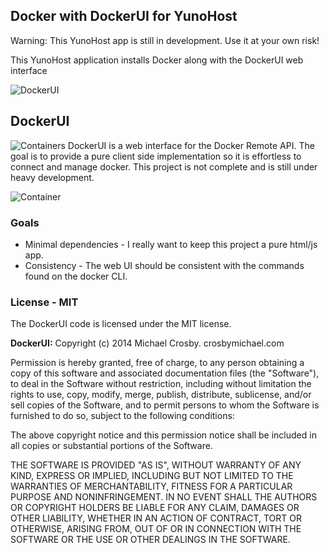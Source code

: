 Docker with DockerUI for YunoHost 
----------------------------------------
Warning: This YunoHost app is still in development. Use it at your own risk!

This YunoHost application installs Docker along with the DockerUI web interface

![DockerUI](http://techblog.bigdata-analyst.de/content/images/2014/Apr/Bildschirmfoto-2014-04-24-um-17-35-23.png)


## DockerUI

![Containers](https://github.com/crosbymichael/dockerui/blob/master/container.png?raw=true)
DockerUI is a web interface for the Docker Remote API.  The goal is to provide a pure client side implementation so it is effortless to connect and manage docker.  This project is not complete and is still under heavy development.

![Container](https://github.com/crosbymichael/dockerui/blob/master/container.png?raw=true)


### Goals
* Minimal dependencies - I really want to keep this project a pure html/js app.
* Consistency - The web UI should be consistent with the commands found on the docker CLI.

### License - MIT
The DockerUI code is licensed under the MIT license.


**DockerUI:**
Copyright (c) 2014 Michael Crosby. crosbymichael.com

Permission is hereby granted, free of charge, to any person
obtaining a copy of this software and associated documentation 
files (the "Software"), to deal in the Software without 
restriction, including without limitation the rights to use, copy, 
modify, merge, publish, distribute, sublicense, and/or sell copies 
of the Software, and to permit persons to whom the Software is 
furnished to do so, subject to the following conditions:

The above copyright notice and this permission notice shall be 
included in all copies or substantial portions of the Software.

THE SOFTWARE IS PROVIDED "AS IS", WITHOUT WARRANTY OF ANY KIND,
EXPRESS OR IMPLIED,
INCLUDING BUT NOT LIMITED TO THE WARRANTIES OF MERCHANTABILITY, 
FITNESS FOR A PARTICULAR PURPOSE AND NONINFRINGEMENT. 
IN NO EVENT SHALL THE AUTHORS OR COPYRIGHT 
HOLDERS BE LIABLE FOR ANY CLAIM, 
DAMAGES OR OTHER LIABILITY, 
WHETHER IN AN ACTION OF CONTRACT, 
TORT OR OTHERWISE, 
ARISING FROM, OUT OF OR IN CONNECTION WITH 
THE SOFTWARE OR THE USE OR OTHER DEALINGS IN THE SOFTWARE.
